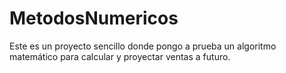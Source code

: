 # MetodosNumericos

Este es un proyecto sencillo donde pongo a prueba un algoritmo matemático para calcular y proyectar ventas a futuro.
